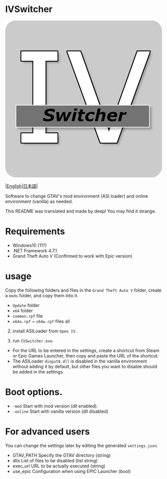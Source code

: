 # IVSwitcher

![IVSwitcher](Icon/icon_500px.png)


|[English](README.md)|[日本語](README-JP.md)|

Software to change GTAV's mod environment (ASI loader) and online environment (vanilla) as needed.

This README was translated and made by deepl
You may find it strange.

# Requirements

* Windows10 (11?)
* .NET Framework 4.7.1
* Grand Theft Auto V (Confirmed to work with Epic version)

# usage

Copy the following folders and files in the `Grand Theft Auto V` folder, create a `mods` folder, and copy them into it.

* `Update` folder
* `x64` folder
* `common.rpf` file
* `x64a.rpf` ~ `x64w.rpf` files all

2. install ASILoader from `Open IV`.

3. run `IVSwitcher.exe`.


* For the URL to be entered in the settings, create a shortcut from Steam or Epic Games Launcher, then copy and paste the URL of the shortcut.
* The ASILoader `dinput8.dll` is disabled in the vanilla environment without adding it by default, but other files you want to disable should be added in the settings.

# Boot options.

* `-mod` Start with mod version (dll enabled).
* `-online` Start with vanilla version (dll disabled)

# For advanced users

You can change the settings later by editing the generated `settings.json`.

* GTAV_PATH Specify the GTAV directory (string)
* dlls List of files to be disabled (list string)
* exec_url URL to be actually executed (string)
* use_epic Configuration when using EPIC Launcher (bool)
